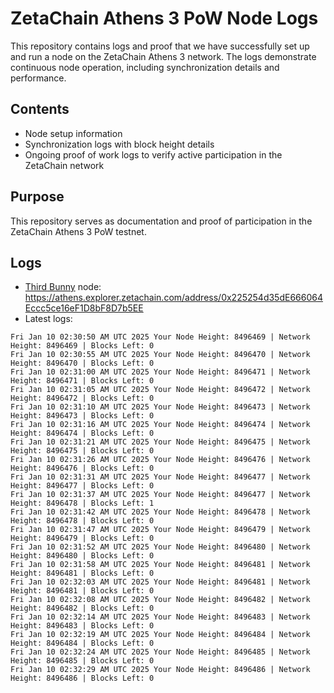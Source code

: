 # ZetaChain Athens 3 PoW Node Logs
This repository contains logs and proof that we have successfully set up and run a node on the ZetaChain Athens 3 network. The logs demonstrate continuous node operation, including synchronization details and performance.

## Contents
- Node setup information
- Synchronization logs with block height details
- Ongoing proof of work logs to verify active participation in the ZetaChain network

## Purpose
This repository serves as documentation and proof of participation in the ZetaChain Athens 3 PoW testnet.

## Logs

- [Third Bunny](https://thirdbunny.xyz/) node: https://athens.explorer.zetachain.com/address/0x225254d35dE666064Eccc5ce16eF1D8bF8D7b5EE
- Latest logs:
```
Fri Jan 10 02:30:50 AM UTC 2025 Your Node Height: 8496469 | Network Height: 8496469 | Blocks Left: 0
Fri Jan 10 02:30:55 AM UTC 2025 Your Node Height: 8496470 | Network Height: 8496470 | Blocks Left: 0
Fri Jan 10 02:31:00 AM UTC 2025 Your Node Height: 8496471 | Network Height: 8496471 | Blocks Left: 0
Fri Jan 10 02:31:05 AM UTC 2025 Your Node Height: 8496472 | Network Height: 8496472 | Blocks Left: 0
Fri Jan 10 02:31:10 AM UTC 2025 Your Node Height: 8496473 | Network Height: 8496473 | Blocks Left: 0
Fri Jan 10 02:31:16 AM UTC 2025 Your Node Height: 8496474 | Network Height: 8496474 | Blocks Left: 0
Fri Jan 10 02:31:21 AM UTC 2025 Your Node Height: 8496475 | Network Height: 8496475 | Blocks Left: 0
Fri Jan 10 02:31:26 AM UTC 2025 Your Node Height: 8496476 | Network Height: 8496476 | Blocks Left: 0
Fri Jan 10 02:31:31 AM UTC 2025 Your Node Height: 8496477 | Network Height: 8496477 | Blocks Left: 0
Fri Jan 10 02:31:37 AM UTC 2025 Your Node Height: 8496477 | Network Height: 8496478 | Blocks Left: 1
Fri Jan 10 02:31:42 AM UTC 2025 Your Node Height: 8496478 | Network Height: 8496478 | Blocks Left: 0
Fri Jan 10 02:31:47 AM UTC 2025 Your Node Height: 8496479 | Network Height: 8496479 | Blocks Left: 0
Fri Jan 10 02:31:52 AM UTC 2025 Your Node Height: 8496480 | Network Height: 8496480 | Blocks Left: 0
Fri Jan 10 02:31:58 AM UTC 2025 Your Node Height: 8496481 | Network Height: 8496481 | Blocks Left: 0
Fri Jan 10 02:32:03 AM UTC 2025 Your Node Height: 8496481 | Network Height: 8496481 | Blocks Left: 0
Fri Jan 10 02:32:08 AM UTC 2025 Your Node Height: 8496482 | Network Height: 8496482 | Blocks Left: 0
Fri Jan 10 02:32:14 AM UTC 2025 Your Node Height: 8496483 | Network Height: 8496483 | Blocks Left: 0
Fri Jan 10 02:32:19 AM UTC 2025 Your Node Height: 8496484 | Network Height: 8496484 | Blocks Left: 0
Fri Jan 10 02:32:24 AM UTC 2025 Your Node Height: 8496485 | Network Height: 8496485 | Blocks Left: 0
Fri Jan 10 02:32:29 AM UTC 2025 Your Node Height: 8496486 | Network Height: 8496486 | Blocks Left: 0
```
